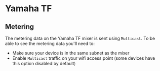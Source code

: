 # Yamaha TF

## Metering

The metering data on the Yamaha TF mixer is sent using `Multicast`. To be able to see the metering data
you'll need to:

- Make sure your device is in the same subnet as the mixer
- Enable `Multicast` traffic on your wifi access point (some devices have this option disabled by default)
